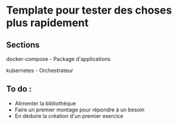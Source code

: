 # Template pour tester des choses plus rapidement

## Sections

docker-compose - Package d'applications 

kubernetes - Orchestrateur

## To do :
- Alimenter la bibliothèque
- Faire un premier montage pour répondre à un besoin
- En déduire la création d'un premier exercice
